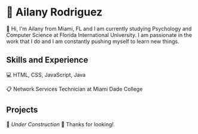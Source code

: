 # 🌟 Ailany Rodriguez

👋 Hi, I'm Ailany from Miami, FL and I am currently studying Psychology and Computer Science at Florida International University. I am passionate in the work that I do and I am constantly pushing myself to learn new things. 

## Skills and Experience

💻 HTML, CSS, JavaScript, Java

📋 Network Services Technician at Miami Dade College

## Projects

🚧 *Under Construction* 🚧
Thanks for looking!
